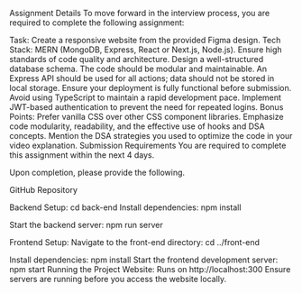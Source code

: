 Assignment Details
To move forward in the interview process, you are required to complete the following assignment:

Task: Create a responsive website from the provided Figma design.
Tech Stack: MERN (MongoDB, Express, React or Next.js, Node.js).
Ensure high standards of code quality and architecture.
Design a well-structured database schema.
The code should be modular and maintainable.
An Express API should be used for all actions; data should not be stored in local storage.
Ensure your deployment is fully functional before submission.
Avoid using TypeScript to maintain a rapid development pace.
Implement JWT-based authentication to prevent the need for repeated logins.
Bonus Points:
Prefer vanilla CSS over other CSS component libraries.
Emphasize code modularity, readability, and the effective use of hooks and DSA concepts.
Mention the DSA strategies you used to optimize the code in your video explanation.
Submission Requirements
You are required to complete this assignment within the next 4 days.

Upon completion, please provide the following. 

GitHub Repository

Backend Setup:
cd back-end
Install dependencies:
npm install

Start the backend server:
npm run server

Frontend Setup:
Navigate to the front-end directory:
cd ../front-end

Install dependencies:
npm install
Start the frontend development server:
npm start
Running the Project
Website: Runs on http://localhost:300
Ensure servers are running before you access the website locally.



